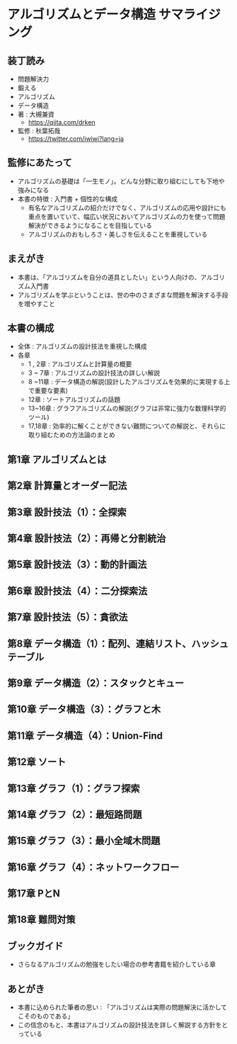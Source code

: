 # アルゴリズムとデータ構造 サマライジング

## 装丁読み

- 問題解決力
- 鍛える
- アルゴリズム
- データ構造
- 著 : 大槻兼資
  - <https://qiita.com/drken>
- 監修 : 秋葉拓哉
  - <https://twitter.com/iwiwi?lang=ja>

## 監修にあたって

- アルゴリズムの基礎は「一生モノ」。どんな分野に取り組むにしても下地や強みになる
- 本書の特徴 : 入門書 + 個性的な構成
  - 有名なアルゴリズムの紹介だけでなく、アルゴリズムの応用や設計にも重点を置いていて、幅広い状況においてアルゴリズムの力を使って問題解決ができるようになることを目指している
  - アルゴリズムのおもしろさ・美しさを伝えることを重視している

## まえがき

- 本書は、「アルゴリズムを自分の道具としたい」という人向けの、アルゴリズム入門書
- アルゴリズムを学ぶということは、世の中のさまざまな問題を解決する手段を増やすこと

## 本書の構成

- 全体 : アルゴリズムの設計技法を重視した構成
- 各章
  - 1 , 2章 : アルゴリズムと計算量の概要
  - 3 ~ 7章 : アルゴリズムの設計技法の詳しい解説
  - 8 ~11章 : データ構造の解説(設計したアルゴリズムを効果的に実現する上で重要な要素)
  - 12章    : ソートアルゴリズムの話題
  - 13~16章 : グラフアルゴリズムの解説(グラフは非常に強力な数理科学的ツール)
  - 17,18章 : 効率的に解くことができない難問についての解説と、それらに取り組むための方法論のまとめ

## 第1章 アルゴリズムとは

## 第2章 計算量とオーダー記法

## 第3章 設計技法（1）：全探索

## 第4章 設計技法（2）：再帰と分割統治

## 第5章 設計技法（3）：動的計画法

## 第6章 設計技法（4）：二分探索法

## 第7章 設計技法（5）：貪欲法

## 第8章 データ構造（1）：配列、連結リスト、ハッシュテーブル

## 第9章 データ構造（2）：スタックとキュー

## 第10章 データ構造（3）：グラフと木

## 第11章 データ構造（4）：Union-Find

## 第12章 ソート

## 第13章 グラフ（1）：グラフ探索

## 第14章 グラフ（2）：最短路問題

## 第15章 グラフ（3）：最小全域木問題

## 第16章 グラフ（4）：ネットワークフロー

## 第17章 PとN

## 第18章 難問対策

## ブックガイド

- さらなるアルゴリズムの勉強をしたい場合の参考書籍を紹介している章

## あとがき

- 本書に込められた筆者の思い : 「アルゴリズムは実際の問題解決に活かしてこそのものである」
- この信念のもと、本書はアルゴリズムの設計技法を詳しく解説する方針をとっている
